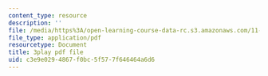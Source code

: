 ```yaml
---
content_type: resource
description: ''
file: /media/https%3A/open-learning-course-data-rc.s3.amazonaws.com/11-384-malaysia-sustainable-cities-practicum-spring-2018/c3e9e0294867f0bc5f577f646464a6d6_WFbNs3fZJAo.pdf
file_type: application/pdf
resourcetype: Document
title: 3play pdf file
uid: c3e9e029-4867-f0bc-5f57-7f646464a6d6
---
```

